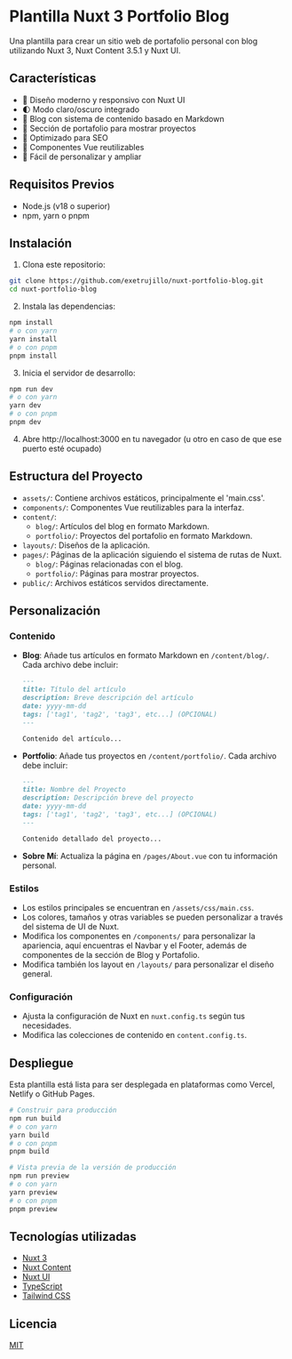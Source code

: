 # Plantilla Nuxt 3 Portfolio Blog

Una plantilla para crear un sitio web de portafolio personal con blog utilizando Nuxt 3, Nuxt Content 3.5.1 y Nuxt UI.

## Características

- 🎨 Diseño moderno y responsivo con Nuxt UI
- 🌓 Modo claro/oscuro integrado
- 📝 Blog con sistema de contenido basado en Markdown
- 💼 Sección de portafolio para mostrar proyectos
- 🚀 Optimizado para SEO
- 🧩 Componentes Vue reutilizables
- 🎯 Fácil de personalizar y ampliar

## Requisitos Previos

- Node.js (v18 o superior)
- npm, yarn o pnpm

## Instalación

1. Clona este repositorio:
```bash
git clone https://github.com/exetrujillo/nuxt-portfolio-blog.git
cd nuxt-portfolio-blog
```

2. Instala las dependencias:
```bash
npm install
# o con yarn
yarn install
# o con pnpm
pnpm install
```

3. Inicia el servidor de desarrollo:
```bash
npm run dev
# o con yarn
yarn dev
# o con pnpm
pnpm dev
```

4. Abre http://localhost:3000 en tu navegador (u otro en caso de que ese puerto esté ocupado)

## Estructura del Proyecto

- `assets/`: Contiene archivos estáticos, principalmente el 'main.css'.
- `components/`: Componentes Vue reutilizables para la interfaz.
- `content/`:
  - `blog/`: Artículos del blog en formato Markdown.
  - `portfolio/`: Proyectos del portafolio en formato Markdown.
- `layouts/`: Diseños de la aplicación.
- `pages/`: Páginas de la aplicación siguiendo el sistema de rutas de Nuxt.
  - `blog/`: Páginas relacionadas con el blog.
  - `portfolio/`: Páginas para mostrar proyectos.
- `public/`: Archivos estáticos servidos directamente.

## Personalización

### Contenido

- **Blog**: Añade tus artículos en formato Markdown en `/content/blog/`. Cada archivo debe incluir:
  ```md
  ---
  title: Título del artículo
  description: Breve descripción del artículo
  date: yyyy-mm-dd
  tags: ['tag1', 'tag2', 'tag3', etc...] (OPCIONAL)
  ---
  
  Contenido del artículo...
  ```

- **Portfolio**: Añade tus proyectos en `/content/portfolio/`. Cada archivo debe incluir:
  ```md
  ---
  title: Nombre del Proyecto
  description: Descripción breve del proyecto
  date: yyyy-mm-dd
  tags: ['tag1', 'tag2', 'tag3', etc...] (OPCIONAL)
  ---
  
  Contenido detallado del proyecto...
  ```

- **Sobre Mí**: Actualiza la página en `/pages/About.vue` con tu información personal.

### Estilos

- Los estilos principales se encuentran en `/assets/css/main.css`.
- Los colores, tamaños y otras variables se pueden personalizar a través del sistema de UI de Nuxt.
- Modifica los componentes en `/components/` para personalizar la apariencia, aquí encuentras el Navbar y el Footer, además de componentes de la sección de Blog y Portafolio.
- Modifica también los layout en `/layouts/` para personalizar el diseño general.

### Configuración

- Ajusta la configuración de Nuxt en `nuxt.config.ts` según tus necesidades.
- Modifica las colecciones de contenido en `content.config.ts`.

## Despliegue

Esta plantilla está lista para ser desplegada en plataformas como Vercel, Netlify o GitHub Pages.

```bash
# Construir para producción
npm run build
# o con yarn
yarn build
# o con pnpm
pnpm build

# Vista previa de la versión de producción
npm run preview
# o con yarn
yarn preview
# o con pnpm
pnpm preview
```

## Tecnologías utilizadas

- [Nuxt 3](https://nuxt.com/)
- [Nuxt Content](https://content.nuxt.com/)
- [Nuxt UI](https://ui.nuxt.com/)
- [TypeScript](https://www.typescriptlang.org/)
- [Tailwind CSS](https://tailwindcss.com/)

## Licencia

[MIT](LICENSE)
